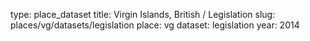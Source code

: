 type: place_dataset
title: Virgin Islands, British / Legislation
slug: places/vg/datasets/legislation
place: vg
dataset: legislation
year: 2014

